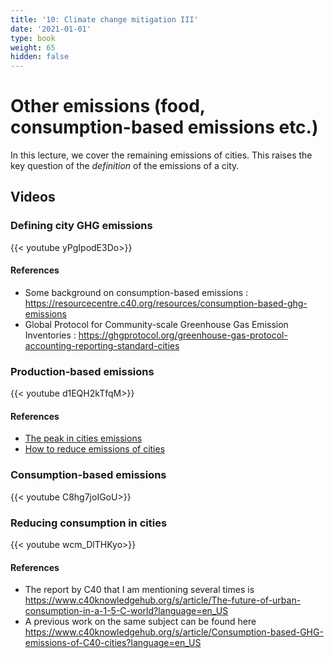 ```yaml
---
title: '10: Climate change mitigation III'
date: '2021-01-01'
type: book
weight: 65
hidden: false
---
```

# Other emissions (food, consumption-based emissions etc.)

<!--more-->

In this lecture, we cover the remaining emissions of cities. This raises the key question of the _definition_ of the emissions of a city.

## Videos
### Defining city GHG emissions
{{< youtube yPgIpodE3Do>}}

#### References
- Some background on consumption-based emissions : https://resourcecentre.c40.org/resources/consumption-based-ghg-emissions
- Global Protocol for Community-scale Greenhouse Gas Emission Inventories : https://ghgprotocol.org/greenhouse-gas-protocol-accounting-reporting-standard-cities

### Production-based emissions
{{< youtube d1EQH2kTfqM>}}

#### References
- [The peak in cities emissions](https://c40-production-images.s3.amazonaws.com/other_uploads/images/1923_Peaking_emissions_Media_Pack_Extended_version.original.pdf?1536847923)
- [How to reduce emissions of cities](https://www.c40knowledgehub.org/s/article/Deadline-2020-How-cities-will-get-the-job-done?language=en_US)

### Consumption-based emissions
{{< youtube C8hg7joIGoU>}}

### Reducing consumption in cities
{{< youtube wcm_DlTHKyo>}}

#### References
- The report by C40 that I am mentioning several times is https://www.c40knowledgehub.org/s/article/The-future-of-urban-consumption-in-a-1-5-C-world?language=en_US
- A previous work on the same subject can be found here https://www.c40knowledgehub.org/s/article/Consumption-based-GHG-emissions-of-C40-cities?language=en_US


